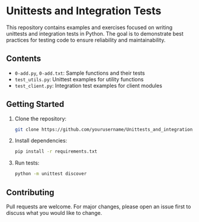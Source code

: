 # Unittests and Integration Tests

This repository contains examples and exercises focused on writing unittests and integration tests in Python. The goal is to demonstrate best practices for testing code to ensure reliability and maintainability.

## Contents

- `0-add.py`, `0-add.txt`: Sample functions and their tests
- `test_utils.py`: Unittest examples for utility functions
- `test_client.py`: Integration test examples for client modules

## Getting Started

1. Clone the repository:
    ```bash
    git clone https://github.com/yourusername/Unittests_and_integration_tests.git
    ```
2. Install dependencies:
    ```bash
    pip install -r requirements.txt
    ```
3. Run tests:
    ```bash
    python -m unittest discover
    ```

## Contributing

Pull requests are welcome. For major changes, please open an issue first to discuss what you would like to change.

